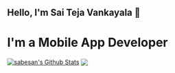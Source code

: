 ### <H2>Hello, I'm <B>Sai Teja Vankayala</B> 👋</H2>
### <H1> I'm a Mobile App Developer</h1>
<!--
**saitejavankayala/saitejavankayala** is a ✨ _special_ ✨ repository because its `README.md` (this file) appears on your GitHub profile.

Here are some ideas to get you started:

- 🔭 I’m currently working on ...
- 🌱 I’m currently learning ...
- 👯 I’m looking to collaborate on ...
- 🤔 I’m looking for help with ...
- 💬 Ask me about ...
- 📫 How to reach me: ...
- 😄 Pronouns: ...
- ⚡ Fun fact: ...
-->
<a href="https://github.com/saitejavankayala">
<img align="center" alt="sabesan's Github Stats" src="https://github-readme-stats.codestackr.vercel.app/api?username=saitejavankayala&show_icons=true&hide_border=true&count_private=true&include_all_commits=true&theme=radical" /></a>

<a href="https://github.com/saitejavankayala">
  <img align="center" src="https://github-readme-stats.anuraghazra1.vercel.app/api/top-langs/?username=saitejavankayala&layout=compact&theme=radical" />
</a>

